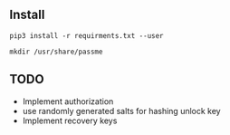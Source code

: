 ## Install
`pip3 install -r requirments.txt --user`

`mkdir /usr/share/passme`

## TODO

- Implement authorization
- use randomly generated salts for hashing unlock key
- Implement recovery keys


